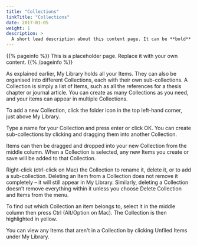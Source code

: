 ```yaml
---
title: "Collections"
linkTitle: "Collections"
date: 2017-01-05
weight: 1
description: >
  A short lead description about this content page. It can be **bold** or _italic_ and can be split over multiple paragraphs.
---
```


{{% pageinfo %}}
This is a placeholder page. Replace it with your own content.
{{% /pageinfo %}}

As explained earlier, My Library holds all your Items. They can also be organised into different Collections, each with their own sub-collections. A Collection is simply a list of Items, such as all the references for a thesis chapter or journal article. You can create as many Collections as you need, and your items can appear in multiple Collections.

To add a new Collection, click the folder icon in the top left-hand corner, just above My Library.

Type a name for your Collection and press enter or click OK. You can create sub-collections by clicking and dragging them into another Collection.

Items can then be dragged and dropped into your new Collection from the middle column. When a Collection is selected, any new Items you create or save will be added to that Collection.

Right-click (ctrl-click on Mac) the Collection to rename it, delete it, or to add a sub-collection. Deleting an Item from a Collection does not remove it completely – it will still appear in My Library. Similarly, deleting a Collection doesn’t remove everything within it unless you choose Delete Collection and Items from the menu.

To find out which Collection an item belongs to, select it in the middle column then press Ctrl (Alt/Option on Mac). The Collection is then highlighted in yellow.

You can view any Items that aren't in a Collection by clicking Unfiled Items under My Library.



